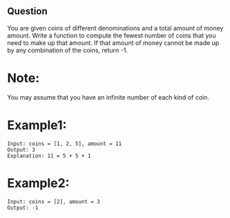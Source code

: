 ## Question
You are given coins of different denominations and a total amount of money amount. Write a function to compute the fewest number of coins that you need to make up that amount. If that amount of money cannot be made up by any combination of the coins, return -1.

# Note:
You may assume that you have an infinite number of each kind of coin.

# Example1:
```
Input: coins = [1, 2, 5], amount = 11
Output: 3 
Explanation: 11 = 5 + 5 + 1
```
# Example2:
```
Input: coins = [2], amount = 3
Output: -1
```
